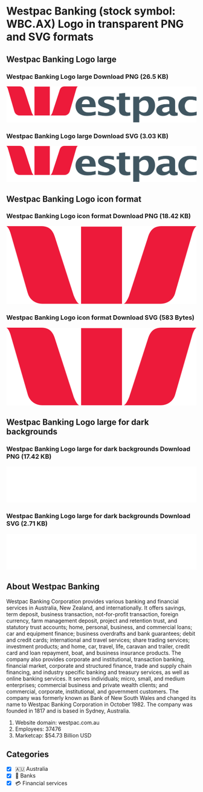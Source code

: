 # Westpac Banking (stock symbol: WBC.AX) Logo in transparent PNG and SVG formats

## Westpac Banking Logo large

### Westpac Banking Logo large Download PNG (26.5 KB)

![Westpac Banking Logo large Download PNG (26.5 KB)](/img/orig/WBC.AX_BIG-61fcd892.png)

### Westpac Banking Logo large Download SVG (3.03 KB)

![Westpac Banking Logo large Download SVG (3.03 KB)](/img/orig/WBC.AX_BIG-bbadf888.svg)

## Westpac Banking Logo icon format

### Westpac Banking Logo icon format Download PNG (18.42 KB)

![Westpac Banking Logo icon format Download PNG (18.42 KB)](/img/orig/WBC.AX-b264b9e2.png)

### Westpac Banking Logo icon format Download SVG (583 Bytes)

![Westpac Banking Logo icon format Download SVG (583 Bytes)](/img/orig/WBC.AX-57bbe919.svg)

## Westpac Banking Logo large for dark backgrounds

### Westpac Banking Logo large for dark backgrounds Download PNG (17.42 KB)

![Westpac Banking Logo large for dark backgrounds Download PNG (17.42 KB)](/img/orig/WBC.AX_BIG.D-417058b5.png)

### Westpac Banking Logo large for dark backgrounds Download SVG (2.71 KB)

![Westpac Banking Logo large for dark backgrounds Download SVG (2.71 KB)](/img/orig/WBC.AX_BIG.D-31a85812.svg)

## About Westpac Banking

Westpac Banking Corporation provides various banking and financial services in Australia, New Zealand, and internationally. It offers savings, term deposit, business transaction, not-for-profit transaction, foreign currency, farm management deposit, project and retention trust, and statutory trust accounts; home, personal, business, and commercial loans; car and equipment finance; business overdrafts and bank guarantees; debit and credit cards; international and travel services; share trading services; investment products; and home, car, travel, life, caravan and trailer, credit card and loan repayment, boat, and business insurance products. The company also provides corporate and institutional, transaction banking, financial market, corporate and structured finance, trade and supply chain financing, and industry specific banking and treasury services, as well as online banking services. It serves individuals; micro, small, and medium enterprises; commercial business and private wealth clients; and commercial, corporate, institutional, and government customers. The company was formerly known as Bank of New South Wales and changed its name to Westpac Banking Corporation in October 1982. The company was founded in 1817 and is based in Sydney, Australia.

1. Website domain: westpac.com.au
2. Employees: 37476
3. Marketcap: $54.73 Billion USD


## Categories
- [x] 🇦🇺 Australia
- [x] 🏦 Banks
- [x] 💳 Financial services
